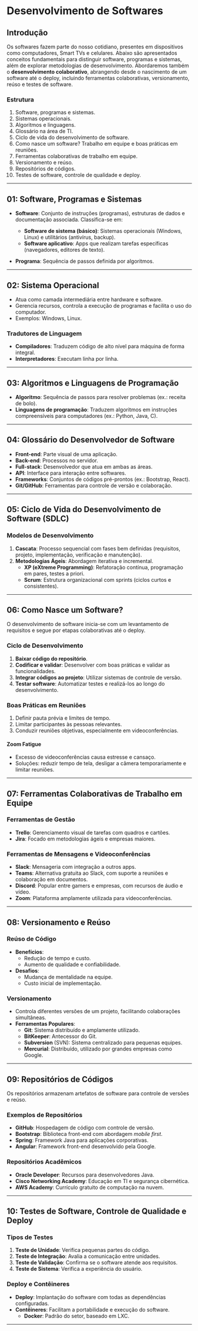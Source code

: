 # Desenvolvimento de Softwares

## Introdução
Os softwares fazem parte do nosso cotidiano, presentes em dispositivos como computadores, Smart TVs e celulares. Abaixo são apresentados conceitos fundamentais para distinguir software, programas e sistemas, além de explorar metodologias de desenvolvimento. Abordaremos também o **desenvolvimento colaborativo**, abrangendo desde o nascimento de um software até o deploy, incluindo ferramentas colaborativas, versionamento, reúso e testes de software.

### Estrutura
1. Software, programas e sistemas.
2. Sistemas operacionais.
3. Algoritmos e linguagens.
4. Glossário na área de TI.
5. Ciclo de vida do desenvolvimento de software.
6. Como nasce um software? Trabalho em equipe e boas práticas em reuniões.
7. Ferramentas colaborativas de trabalho em equipe.
8. Versionamento e reúso.
9. Repositórios de códigos.
10. Testes de software, controle de qualidade e deploy.

---

## 01: Software, Programas e Sistemas
- **Software**: Conjunto de instruções (programas), estruturas de dados e documentação associada. Classifica-se em:
  - **Software de sistema (básico)**: Sistemas operacionais (Windows, Linux) e utilitários (antivírus, backup).
  - **Software aplicativo**: Apps que realizam tarefas específicas (navegadores, editores de texto).

- **Programa**: Sequência de passos definida por algoritmos.

---

## 02: Sistema Operacional
- Atua como camada intermediária entre hardware e software.
- Gerencia recursos, controla a execução de programas e facilita o uso do computador.
- Exemplos: Windows, Linux.

### Tradutores de Linguagem
- **Compiladores**: Traduzem código de alto nível para máquina de forma integral.
- **Interpretadores**: Executam linha por linha.

---

## 03: Algoritmos e Linguagens de Programação
- **Algoritmo**: Sequência de passos para resolver problemas (ex.: receita de bolo).
- **Linguagens de programação**: Traduzem algoritmos em instruções compreensíveis para computadores (ex.: Python, Java, C).

---

## 04: Glossário do Desenvolvedor de Software
- **Front-end**: Parte visual de uma aplicação.
- **Back-end**: Processos no servidor.
- **Full-stack**: Desenvolvedor que atua em ambas as áreas.
- **API**: Interface para interação entre softwares.
- **Frameworks**: Conjuntos de códigos pré-prontos (ex.: Bootstrap, React).
- **Git/GitHub**: Ferramentas para controle de versão e colaboração.

---

## 05: Ciclo de Vida do Desenvolvimento de Software (SDLC)
### Modelos de Desenvolvimento
1. **Cascata**: Processo sequencial com fases bem definidas (requisitos, projeto, implementação, verificação e manutenção).
2. **Metodologias Ágeis**: Abordagem iterativa e incremental.
   - **XP (eXtreme Programming)**: Refatoração contínua, programação em pares, testes a priori.
   - **Scrum**: Estrutura organizacional com sprints (ciclos curtos e consistentes).

---

## 06: Como Nasce um Software?
O desenvolvimento de software inicia-se com um levantamento de requisitos e segue por etapas colaborativas até o deploy.

### Ciclo de Desenvolvimento
1. **Baixar código do repositório**.
2. **Codificar e validar**: Desenvolver com boas práticas e validar as funcionalidades.
3. **Integrar códigos ao projeto**: Utilizar sistemas de controle de versão.
4. **Testar software**: Automatizar testes e realizá-los ao longo do desenvolvimento.

### Boas Práticas em Reuniões
1. Definir pauta prévia e limites de tempo.
2. Limitar participantes às pessoas relevantes.
3. Conduzir reuniões objetivas, especialmente em videoconferências.

#### Zoom Fatigue
- Excesso de videoconferências causa estresse e cansaço.
- Soluções: reduzir tempo de tela, desligar a câmera temporariamente e limitar reuniões.

---

## 07: Ferramentas Colaborativas de Trabalho em Equipe

### Ferramentas de Gestão
- **Trello**: Gerenciamento visual de tarefas com quadros e cartões.
- **Jira**: Focado em metodologias ágeis e empresas maiores.

### Ferramentas de Mensagens e Videoconferências
- **Slack**: Mensageria com integração a outros apps.
- **Teams**: Alternativa gratuita ao Slack, com suporte a reuniões e colaboração em documentos.
- **Discord**: Popular entre gamers e empresas, com recursos de áudio e vídeo.
- **Zoom**: Plataforma amplamente utilizada para videoconferências.

---

## 08: Versionamento e Reúso

### Reúso de Código
- **Benefícios**:
  - Redução de tempo e custo.
  - Aumento de qualidade e confiabilidade.
- **Desafios**:
  - Mudança de mentalidade na equipe.
  - Custo inicial de implementação.

### Versionamento
- Controla diferentes versões de um projeto, facilitando colaborações simultâneas.
- **Ferramentas Populares**:
  - **Git**: Sistema distribuído e amplamente utilizado.
  - **BitKeeper**: Antecessor do Git.
  - **Subversion** (SVN): Sistema centralizado para pequenas equipes.
  - **Mercurial**: Distribuído, utilizado por grandes empresas como Google.

---

## 09: Repositórios de Códigos
Os repositórios armazenam artefatos de software para controle de versões e reúso.

### Exemplos de Repositórios
- **GitHub**: Hospedagem de código com controle de versão.
- **Bootstrap**: Biblioteca front-end com abordagem *mobile first*.
- **Spring**: Framework Java para aplicações corporativas.
- **Angular**: Framework front-end desenvolvido pela Google.

### Repositórios Acadêmicos
- **Oracle Developer**: Recursos para desenvolvedores Java.
- **Cisco Networking Academy**: Educação em TI e segurança cibernética.
- **AWS Academy**: Currículo gratuito de computação na nuvem.

---

## 10: Testes de Software, Controle de Qualidade e Deploy

### Tipos de Testes
1. **Teste de Unidade**: Verifica pequenas partes do código.
2. **Teste de Integração**: Avalia a comunicação entre unidades.
3. **Teste de Validação**: Confirma se o software atende aos requisitos.
4. **Teste de Sistema**: Verifica a experiência do usuário.

### Deploy e Contêineres
- **Deploy**: Implantação do software com todas as dependências configuradas.
- **Contêineres**: Facilitam a portabilidade e execução do software.
  - **Docker**: Padrão do setor, baseado em LXC.

---



